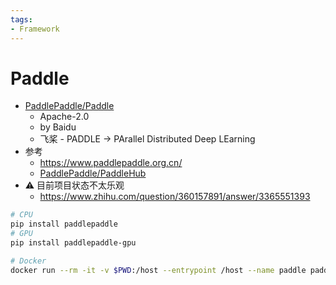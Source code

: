 ```yaml
---
tags:
- Framework
---
```


# Paddle

- [PaddlePaddle/Paddle](https://github.com/PaddlePaddle/Paddle)
  - Apache-2.0
  - by Baidu
  - 飞桨 - PADDLE -> PArallel Distributed Deep LEarning
- 参考
  - https://www.paddlepaddle.org.cn/
  - [PaddlePaddle/PaddleHub](https://github.com/PaddlePaddle/PaddleHub)
- ⚠️ 目前项目状态不太乐观
  - https://www.zhihu.com/question/360157891/answer/3365551393

```bash
# CPU
pip install paddlepaddle
# GPU
pip install paddlepaddle-gpu

# Docker
docker run --rm -it -v $PWD:/host --entrypoint /host --name paddle paddlepaddle/paddle /bin/bash
```

